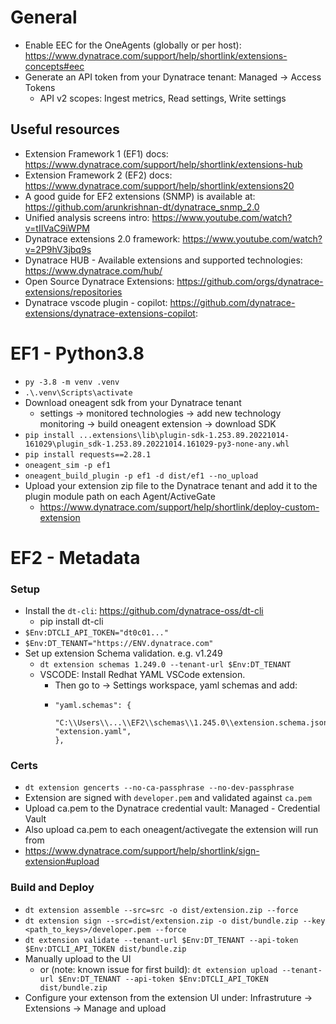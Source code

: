 # General
* Enable EEC for the OneAgents (globally or per host): https://www.dynatrace.com/support/help/shortlink/extensions-concepts#eec
* Generate an API token from your Dynatrace tenant: Managed -> Access Tokens
    * API v2 scopes: Ingest metrics, Read settings, Write settings

## Useful resources
* Extension Framework 1 (EF1) docs: https://www.dynatrace.com/support/help/shortlink/extensions-hub
* Extension Framework 2 (EF2) docs: https://www.dynatrace.com/support/help/shortlink/extensions20
* A good guide for EF2 extensions (SNMP) is available at: https://github.com/arunkrishnan-dt/dynatrace_snmp_2.0
* Unified analysis screens intro: https://www.youtube.com/watch?v=tIIVaC9iWPM
* Dynatrace extensions 2.0 framework: https://www.youtube.com/watch?v=2P9hV3jbq9s 
* Dynatrace HUB - Available extensions and supported technologies: https://www.dynatrace.com/hub/
* Open Source Dynatrace Extensions: https://github.com/orgs/dynatrace-extensions/repositories
* Dynatrace vscode plugin - copilot: https://github.com/dynatrace-extensions/dynatrace-extensions-copilot: 

# EF1 - Python3.8
* `py -3.8 -m venv .venv`
* `.\.venv\Scripts\activate`
* Download oneagent sdk from your Dynatrace tenant
    * settings -> monitored technologies -> add new technology monitoring -> build oneagent extension -> download SDK
* `pip install ...extensions\lib\plugin-sdk-1.253.89.20221014-161029\plugin_sdk-1.253.89.20221014.161029-py3-none-any.whl`
* `pip install requests==2.28.1`
* `oneagent_sim -p ef1`
* `oneagent_build_plugin -p ef1 -d dist/ef1 --no_upload`
* Upload your extension zip file to the Dynatrace tenant and add it to the plugin module path on each Agent/ActiveGate
    * https://www.dynatrace.com/support/help/shortlink/deploy-custom-extension

# EF2 - Metadata
### Setup
* Install the `dt-cli`: https://github.com/dynatrace-oss/dt-cli
    * pip install dt-cli
* `$Env:DTCLI_API_TOKEN="dt0c01..."`
* `$Env:DT_TENANT="https://ENV.dynatrace.com"`
* Set up extension Schema validation. e.g. v1.249
    * `dt extension schemas 1.249.0 --tenant-url $Env:DT_TENANT`
    * VSCODE: Install Redhat YAML VSCode extension.
        * Then go to -> Settings workspace, yaml schemas and add:
        *   ```
            "yaml.schemas": {
                "C:\\Users\\...\\EF2\\schemas\\1.245.0\\extension.schema.json": "extension.yaml",
            },
            ```

### Certs
* `dt extension gencerts --no-ca-passphrase --no-dev-passphrase`
* Extension are signed with `developer.pem` and validated against `ca.pem`
* Upload ca.pem to the Dynatrace credential vault: Managed - Credential Vault
*   Also upload ca.pem to each oneagent/activegate the extension will run from
*   https://www.dynatrace.com/support/help/shortlink/sign-extension#upload

### Build and Deploy
* `dt extension assemble --src=src -o dist/extension.zip --force`
* `dt extension sign --src=dist/extension.zip -o dist/bundle.zip --key <path_to_keys>/developer.pem --force`
* `dt extension validate --tenant-url $Env:DT_TENANT --api-token $Env:DTCLI_API_TOKEN dist/bundle.zip`
* Manually upload to the UI
    * or (note: known issue for first build): `dt extension upload --tenant-url $Env:DT_TENANT --api-token $Env:DTCLI_API_TOKEN dist/bundle.zip`
* Configure your extenson from the extension UI under: Infrastruture -> Extensions -> Manage and upload

